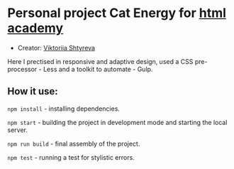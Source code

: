 # Personal project Cat Energy for [html academy](https://htmlacademy.ru/study)

* Creator: [Viktoriia Shtyreva](https://github.com/VictoriiaShtyreva)

Here I prectised in responsive and adaptive design, used a CSS pre-processor - Less and a toolkit to automate - Gulp.

## How it use:

`npm install` - installing dependencies.

`npm start` - building the project in development mode and starting the local server.

`npm run build` - final assembly of the project.

`npm test` - running a test for stylistic errors.

